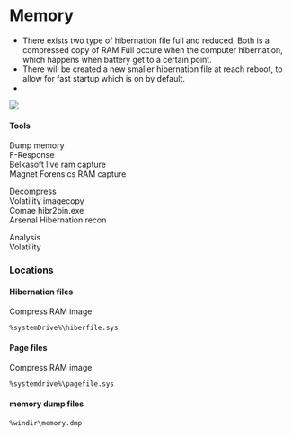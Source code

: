 # Memory



* There exists two type of hibernation file full and reduced, Both is a compressed copy of RAM Full occure when the computer hibernation, which happens when battery get to a certain point.
* There will be created a new smaller hibernation file at reach reboot, to allow for fast startup which is on by default.
*

![](https://remnote-user-data.s3.amazonaws.com/kAsejjxHq94r3yoA\_LGM7FteJanf0ryxGdPMvDVboSeyvqIKIyhU\_7iArh08Aqe8btPUkocjKVpRYS9ywxcPHae8bwk4cou1oQxjz4r0iPI-p\_wAo-C0kCPGhu8RDua-.png)

#### Tools

Dump memory\
F-Response\
Belkasoft live ram capture\
Magnet Forensics RAM capture

Decompress\
Volatility imagecopy\
Comae hibr2bin.exe\
Arsenal Hibernation recon

Analysis\
Volatility



### Locations

#### Hibernation files

Compress RAM image

```
%systemDrive%\hiberfile.sys
```

#### Page files

Compress RAM image

```
%systemdrive%\pagefile.sys
```



#### memory dump files

```
%windir\memory.dmp
```
